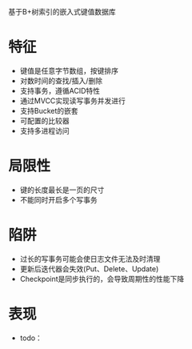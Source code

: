 基于B+树索引的嵌入式键值数据库

# 特征

- 键值是任意字节数组，按键排序
- 对数时间的查找/插入/删除
- 支持事务，遵循ACID特性
- 通过MVCC实现读写事务并发进行
- 支持Bucket的嵌套
- 可配置的比较器
- 支持多进程访问

# 局限性

- 键的长度最长是一页的尺寸
- 不能同时开启多个写事务

# 陷阱

- 过长的写事务可能会使日志文件无法及时清理
- 更新后迭代器会失效(Put、Delete、Update)
- Checkpoint是同步执行的，会导致周期性的性能下降

# 表现

- todo：